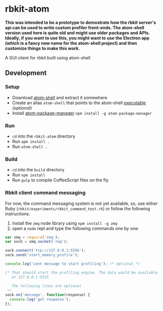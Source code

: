 # rbkit-atom

**This was intended to be a prototype to demostrate how the rbkit server's api can be used to write custom profiler front-ends. The atom-shell version used here is quite old and might use older packages and APIs. Ideally, if you want to use this, you might want to use the Electron app (which is a fancy new name for the atom-shell project) and then customize things to make this work.**

A GUI client for rbkit built using atom-shell

## Development

### Setup

- Download [atom-shell](https://github.com/atom/atom-shell/releases) and extract it somewhere
- Create an alias `atom-shell` that points to the atom-shell [executable](https://github.com/atom/atom-shell/blob/master/docs/tutorial/quick-start.md#run-your-app) *(optional)*
- Install [atom-package-manager](https://www.npmjs.org/package/atom-package-manager) `npm install -g atom-package-manager`

### Run

- `cd` into the `rbkit-atom` directory
- Run `apm install .`
- Run `atom-shell .`

### Build

- `cd` into the `build` directory
- Run `npm install`
- Run `gulp` to compile CoffeeScript files on the fly

### Rbkit client command messaging

For now, the command messaging system is not yet available, so, use
either Ruby (`rbkit/experiments/rbkit_command_test.rb`) or follow the
following instructions:

1. Install the `zmq` node library using `npm install -g zmq`
2. open a `node` repl and type the following commands one by one:

```javascript
var zmq = require('zmq');
var sock = zmq.socket('req');

sock.connect('tcp://127.0.0.1:5556');
sock.send('start_memory_profile');

console.log('sent message to start profiling'); /* optional */

/* That should start the profiling engine. The data would be available
   at 127.0.0.1:5555

   The following lines are optional
 */
sock.on('message', function(response) {
  console.log('got response');
});
```
